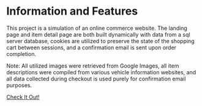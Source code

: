 # Information and Features
This project is a simulation of an online commerce website. The landing page and item detail page are both built dynamically with data from a sql server database, cookies are utilized to preserve the state of the shopping cart between sessions, and a confirmation email is sent upon order completion.

Note: All utilized images were retrieved from Google Images, all item descriptions were compiled from various vehicle information websites, and all data collected during checkout is used purely for confirmation email purposes.

[Check It Out!](http://nhamiltonportfolio.com/shopping/default.aspx)
